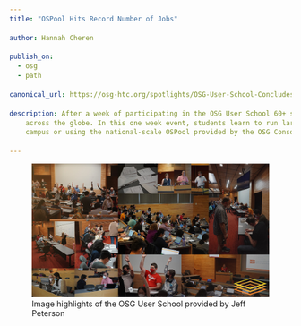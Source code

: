 ```yaml
---
title: "OSPool Hits Record Number of Jobs"

author: Hannah Cheren

publish_on:
  - osg
  - path

canonical_url: https://osg-htc.org/spotlights/OSG-User-School-Concludes.html

description: After a week of participating in the OSG User School 60+ students are being released to use impact research
    across the globe. In this one week event, students learn to run large-scale computing workloads at their
    campus or using the national-scale OSPool provided by the OSG Consortium. 

---
```


<figure>
  <img src="https://raw.githubusercontent.com/CHTC/Articles/main/images/User_School_Collage.jpg" alt="Photo Collage of the User School"/>
  <figcaption class="figure-caption">Image highlights of the OSG User School provided by Jeff Peterson</figcaption>
</figure>

